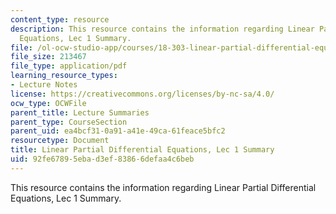 ```yaml
---
content_type: resource
description: This resource contains the information regarding Linear Partial Differential
  Equations, Lec 1 Summary.
file: /ol-ocw-studio-app/courses/18-303-linear-partial-differential-equations-analysis-and-numerics-fall-2014/92fe67895ebad3ef83866defaa4c6beb_MIT18_303F14_Lecture1.pdf
file_size: 213467
file_type: application/pdf
learning_resource_types:
- Lecture Notes
license: https://creativecommons.org/licenses/by-nc-sa/4.0/
ocw_type: OCWFile
parent_title: Lecture Summaries
parent_type: CourseSection
parent_uid: ea4bcf31-0a91-a41e-49ca-61feace5bfc2
resourcetype: Document
title: Linear Partial Differential Equations, Lec 1 Summary
uid: 92fe6789-5eba-d3ef-8386-6defaa4c6beb
---
```

This resource contains the information regarding Linear Partial Differential Equations, Lec 1 Summary.
